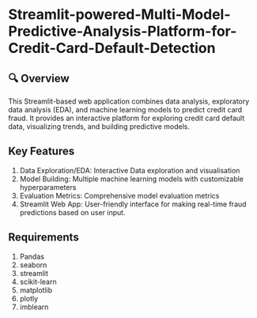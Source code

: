 # Streamlit-powered-Multi-Model-Predictive-Analysis-Platform-for-Credit-Card-Default-Detection

## 🔍 Overview
This Streamlit-based web application combines data analysis, exploratory data analysis (EDA), and machine learning models to predict credit card fraud. It provides an interactive platform for exploring credit card default data, visualizing trends, and building predictive models.

## Key Features
1. Data Exploration/EDA: Interactive Data exploration and visualisation
2. Model Building: Multiple machine learning models with customizable hyperparameters
3. Evaluation Metrics: Comprehensive model evaluation metrics
4. Streamlit Web App: User-friendly interface for making real-time fraud predictions based on user input.

## Requirements
1. Pandas
2. seaborn
3. streamlit
4. scikit-learn
5. matplotlib
6. plotly
7. imblearn
